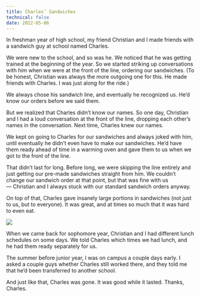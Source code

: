 ```yaml
---
title: Charles’ Sandwiches
technical: false
date: 2022-05-06
---
```


In freshman year of high school, my friend Christian and I made friends with a sandwich guy at school named Charles. 

We were new to the school, and so was he. We noticed that he was getting trained at the beginning of the year. So we started striking up conversations with him when we were at the front of the line, ordering our sandwiches. (To be honest, Christian was always the more outgoing one for this. He made friends with Charles. I was just along for the ride.)

We always chose his sandwich line, and eventually he recognized us. He’d know our orders before we said them. 

But we realized that Charles didn’t know our names. So one day, Christian and I had a loud conversation at the front of the line, dropping each other’s names in the conversation. Next time, Charles knew our names. 

We kept on going to Charles for our sandwiches and always joked with him, until eventually he didn’t even have to make our sandwiches. He’d have them ready ahead of time in a warming oven and gave them to us when we got to the front of the line. 

That didn’t last for long. Before long, we were skipping the line entirely and just getting our pre-made sandwiches straight from him. We couldn’t change our sandwich order at that point, but that was fine with us — Christian and I always stuck with our standard sandwich orders anyway. 

On top of that, Charles gave insanely large portions in sandwiches (not just to us, but to everyone). It was great, and at times so much that it was hard to even eat. 

![](/github-issues/167027031-65ecd2d9-a4fe-4a00-b06f-11b09cb239a4.jpg)

When we came back for sophomore year, Christian and I had different lunch schedules on some days. We told Charles which times we had lunch, and he had them ready separately for us. 

The summer before junior year, I was on campus a couple days early. I asked a couple guys whether Charles still worked there, and they told me that he’d been transferred to another school. 

And just like that, Charles was gone. It was good while it lasted. Thanks, Charles. 
